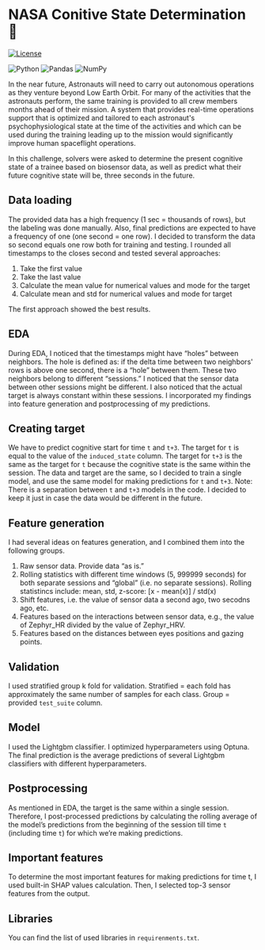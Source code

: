 # NASA Conitive State Determination :thought_balloon:
[![License](https://img.shields.io/badge/License-Apache%202.0-blue.svg)](https://opensource.org/licenses/Apache-2.0)

![Python](https://img.shields.io/badge/python-3670A0?style=for-the-badge&logo=python&logoColor=ffdd54)
![Pandas](https://img.shields.io/badge/pandas-%23150458.svg?style=for-the-badge&logo=pandas&logoColor=white)
![NumPy](https://img.shields.io/badge/numpy-%23013243.svg?style=for-the-badge&logo=numpy&logoColor=white)

In the near future, Astronauts will need to carry out autonomous operations as they venture beyond Low Earth Orbit. For many of the activities that the astronauts perform, the same training is provided to all crew members months ahead of their mission. A system that provides real-time operations support that is optimized and tailored to each astronaut's psychophysiological state at the time of the activities and which can be used during the training leading up to the mission would significantly improve human spaceflight operations. 

In this challenge, solvers were asked to determine the present cognitive state of a trainee based on biosensor data, as well as predict what their future cognitive state will be, three seconds in the future.

## Data loading 

The provided data has a high frequency (1 sec = thousands of rows), but the labeling was done manually. Also, final predictions are expected to have a frequency of one (one second = one row). I decided to transform the data so second equals one row both for training and testing. I rounded all timestamps to the closes second and tested several approaches: 
1. Take the first value
2. Take the last value 
3. Calculate the mean value for numerical values and mode for the target
4. Calculate mean and std for numerical values and mode for target

The first approach showed the best results. 

## EDA

During EDA, I noticed that the timestamps might have “holes” between neighbors. The hole is defined as: if the delta time between two neighbors' rows is above one second, there is a “hole” between them. These two neighbors belong to different “sessions.” I noticed that the sensor data between other sessions might be different. I also noticed that the actual target is always constant within these sessions. I incorporated my findings into feature generation and postprocessing of my predictions. 


## Creating target 

We have to predict cognitive start for time `t` and `t+3`. The target for `t` is equal to the value of the `induced_state` column. The target for `t+3` is the same as the target for `t` because the cognitive state is the same within the session. The data and target are the same, so I decided to train a single model, and use the same model for making predictions for `t` and `t+3`. Note: There is a separation between `t` and `t+3` models in the code. I decided to keep it just in case the data would be different in the future. 


## Feature generation 

I had several ideas on features generation, and I combined them into the following groups. 

1. Raw sensor data. Provide data “as is.”
2. Rolling statistics with different time windows (5, 999999 seconds) for both separate sessions and “global” (i.e. no separate sessions). Rolling statistincs include: mean, std, z-score: [x - mean(x)] / std(x)
3. Shift features, i.e. the value of sensor data a second ago, two secodns ago, etc.
4. Features based on the interactions between sensor data, e.g., the value of Zephyr_HR divided by the value of Zephyr_HRV. 
5. Features based on the distances between eyes positions and gazing points. 


## Validation 

I used stratified group k fold for validation. Stratified = each fold has approximately the same number of samples for each class. Group = provided `test_suite` column. 


## Model

I used the Lightgbm classifier. I optimized hyperparameters using Optuna. The final prediction is the average predictions of several Lightgbm classifiers with different hyperparameters. 

## Postprocessing 

As mentioned in EDA, the target is the same within a single session. Therefore, I post-processed predictions by calculating the rolling average of the model’s predictions from the beginning of the session till time `t` (including time `t`) for which we’re making predictions. 

## Important features 

To determine the most important features for making predictions for time t, I used built-in SHAP values calculation. Then, I selected top-3 sensor features from the output. 

## Libraries 

You can find the list of used libraries in `requirenments.txt`.
